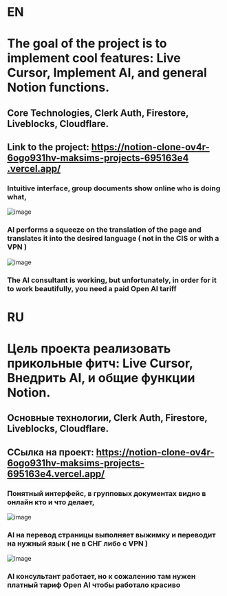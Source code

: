 # EN

# The goal of the project is to implement cool features: Live Cursor, Implement AI, and general Notion functions.
## Core Technologies, Clerk Auth, Firestore, Liveblocks, Cloudflare.

## Link to the project: [https://notion-clone-ov4r-6ogo931hv-maksims-projects-695163e4 .vercel.app/](https://notion-clone-ov4r-1yxugcggs-maksims-projects-695163e4.vercel.app/)

### Intuitive interface, group documents show online who is doing what,

![image](https://github.com/user-attachments/assets/4e17749e-3902-4e3b-bf22-e287047bd34b)

### AI performs a squeeze on the translation of the page and translates it into the desired language ( not in the CIS or with a VPN )

![image](https://github.com/user-attachments/assets/a0baafd7-33f9-4a9c-a7bd-d84b14fea69a)

### The AI consultant is working, but unfortunately, in order for it to work beautifully, you need a paid Open AI tariff




# RU

# Цель проекта реализовать прикольные фитч: Live Cursor, Внедрить AI, и общие функции Notion.
## Основные технологии, Clerk Auth, Firestore, Liveblocks, Cloudflare.

## ССылка на проект: https://notion-clone-ov4r-6ogo931hv-maksims-projects-695163e4.vercel.app/

### Понятный интерфейс, в групповых документах видно в онлайн кто и что делает,

![image](https://github.com/user-attachments/assets/4e17749e-3902-4e3b-bf22-e287047bd34b)

### AI на перевод страницы выполняет выжимку и переводит на нужный язык ( не в СНГ либо с VPN )
![image](https://github.com/user-attachments/assets/a0baafd7-33f9-4a9c-a7bd-d84b14fea69a)

### AI консультант работает, но к сожалению там нужен платный тариф Open AI чтобы работало красиво
